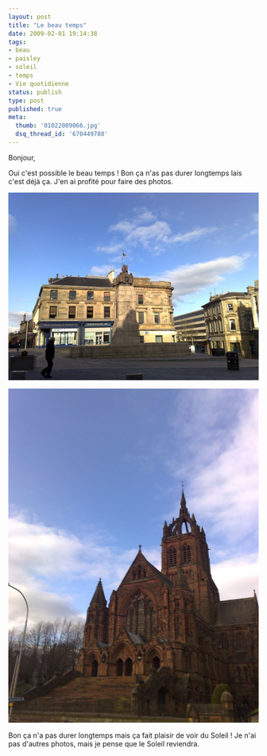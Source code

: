 ```yaml
---
layout: post
title: "Le beau temps"
date: 2009-02-01 19:14:38
tags:
- beau
- paisley
- soleil
- temps
- Vie quotidienne
status: publish
type: post
published: true
meta:
  thumb: '01022009066.jpg'
  dsq_thread_id: '670449708'
---
```

Bonjour,

Oui c'est possible le beau temps ! Bon ça n'as pas durer longtemps lais c'est déjà ça. J'en ai profité pour faire des photos.

![On peut voir le centre de Paisley sous le Soleil](/images/650x/01022009065.jpg "Centre de Paisley")

![Et encore un peu de Soleil](/images/650x/01022009066.jpg "Coats Memorial Church")

Bon ça n'a pas durer longtemps mais ça fait plaisir de voir du Soleil ! Je n'ai pas d'autres photos, mais je pense que le Soleil reviendra.
